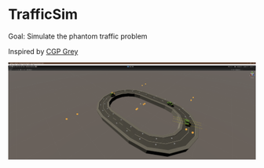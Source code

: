 # TrafficSim

Goal: Simulate the phantom traffic problem

Inspired by [CGP Grey](https://www.youtube.com/watch?v=iHzzSao6ypE)

![Screenshot](speedway.png)

